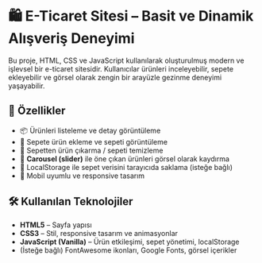 # 🛍️ E-Ticaret Sitesi – Basit ve Dinamik Alışveriş Deneyimi

Bu proje, HTML, CSS ve JavaScript kullanılarak oluşturulmuş modern ve işlevsel bir e-ticaret sitesidir. Kullanıcılar ürünleri inceleyebilir, sepete ekleyebilir ve görsel olarak zengin bir arayüzle gezinme deneyimi yaşayabilir.

## 🌟 Özellikler

- 📦 Ürünleri listeleme ve detay görüntüleme
- 🛒 Sepete ürün ekleme ve sepeti görüntüleme
- 🧹 Sepetten ürün çıkarma / sepeti temizleme
- 🎠 **Carousel (slider)** ile öne çıkan ürünleri görsel olarak kaydırma
- 💾 LocalStorage ile sepet verisini tarayıcıda saklama (isteğe bağlı)
- 📱 Mobil uyumlu ve responsive tasarım

## 🛠️ Kullanılan Teknolojiler

- **HTML5** – Sayfa yapısı
- **CSS3** – Stil, responsive tasarım ve animasyonlar
- **JavaScript (Vanilla)** – Ürün etkileşimi, sepet yönetimi, localStorage
- (İsteğe bağlı) FontAwesome ikonları, Google Fonts, görsel içerikler
